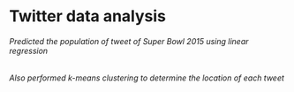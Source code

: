 # Twitter data analysis
###### Predicted the population of tweet of Super Bowl 2015 using linear regression
###### Also performed k-means clustering to determine the location of each tweet
